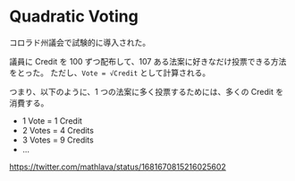# Quadratic Voting

コロラド州議会で試験的に導入された。

議員に Credit を 100 ずつ配布して、107 ある法案に好きなだけ投票できる方法をとった。
ただし、`Vote = √Credit` として計算される。

つまり、以下のように、1 つの法案に多く投票するためには、多くの Credit を消費する。

- 1 Vote = 1 Credit
- 2 Votes = 4 Credits
- 3 Votes = 9 Credits
- ...

https://twitter.com/mathlava/status/1681670815216025602
